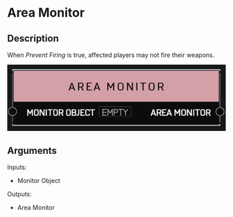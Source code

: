 # Area Monitor

## Description

When _Prevent Firing_ is true, affected players may not fire their weapons.

![Area Monitor](../../.gitbook/assets/images/scripting/variables-basic/area-monitor.png)

## Arguments

Inputs:

* Monitor Object

Outputs:

* Area Monitor
